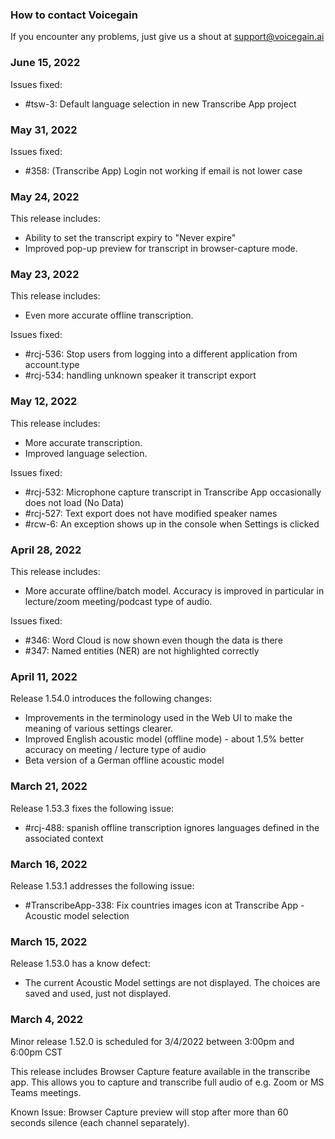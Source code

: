 ### How to contact Voicegain

If you encounter any problems, just give us a shout at support@voicegain.ai

### June 15, 2022

Issues fixed:
* #tsw-3: Default language selection in new Transcribe App project

### May 31, 2022

Issues fixed:
* #358: (Transcribe App) Login not working if email is not lower case

### May 24, 2022

This release includes:
* Ability to set the transcript expiry to "Never expire"
* Improved pop-up preview for transcript in browser-capture mode.

### May 23, 2022

This release includes:
* Even more accurate offline transcription.

Issues fixed:
* #rcj-536: Stop users from logging into a different application from account.type
* #rcj-534: handling unknown speaker it transcript export

### May 12, 2022

This release includes:
* More accurate transcription.
* Improved language selection.

Issues fixed:
* #rcj-532: Microphone capture transcript in Transcribe App occasionally does not load (No Data)
* #rcj-527: Text export does not have modified speaker names
* #rcw-6: An exception shows up in the console when Settings is clicked

### April 28, 2022

This release includes:
* More accurate offline/batch model. Accuracy is improved in particular in lecture/zoom meeting/podcast type of audio.

Issues fixed:
* #346: Word Cloud is now shown even though the data is there 
* #347: Named entities (NER) are not highlighted correctly 

### April 11, 2022

Release 1.54.0 introduces the following changes:
* Improvements in the terminology used in the Web UI to make the meaning of various settings clearer.
* Improved English acoustic model (offline mode) - about 1.5% better accuracy on meeting / lecture type of audio
* Beta version of a German offline acoustic model

### March 21, 2022

Release 1.53.3 fixes the following issue:
* #rcj-488: spanish offline transcription ignores languages defined in the associated context

### March 16, 2022

Release 1.53.1 addresses the following issue:
* #TranscribeApp-338: Fix countries images icon at Transcribe App - Acoustic model selection

### March 15, 2022

Release 1.53.0 has a know defect:
* The current Acoustic Model settings are not displayed. The choices are saved and used, just not displayed. 

### March 4, 2022

Minor release 1.52.0 is scheduled for 3/4/2022 between 3:00pm and 6:00pm CST

This release includes Browser Capture feature available in the transcribe app. This allows you to capture and transcribe full audio of e.g. Zoom or MS Teams meetings.

Known Issue: Browser Capture preview will stop after more than 60 seconds silence (each channel separately). 






























 













































